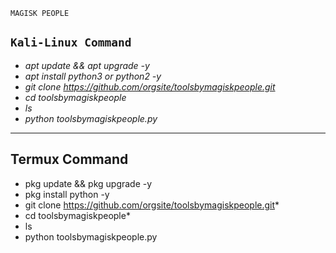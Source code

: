 `MAGISK PEOPLE`

`Kali-Linux Command`
- 
- *apt update && apt upgrade -y*
- *apt install python3 or python2 -y*
- *git clone https://github.com/orgsite/toolsbymagiskpeople.git*
- *cd toolsbymagiskpeople*
- *ls*
- *python toolsbymagiskpeople.py*

_______________________________________________________________

Termux Command
- 
- pkg update && pkg upgrade -y
- pkg install python -y
- git clone https://github.com/orgsite/toolsbymagiskpeople.git*
- cd toolsbymagiskpeople*
- ls
- python toolsbymagiskpeople.py

